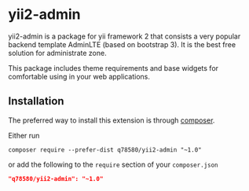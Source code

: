 # yii2-admin

yii2-admin is a package for yii framework 2 that consists a very popular backend template AdminLTE (based on bootstrap 3). It is the best free solution for administrate zone.

This package includes theme requirements and base widgets for comfortable using in your web applications.

## Installation

The preferred way to install this extension is through [composer](http://getcomposer.org/download/).

Either run

```
composer require --prefer-dist q78580/yii2-admin "~1.0"
```

or add the following to the `require` section of your `composer.json`

```json
"q78580/yii2-admin": "~1.0"
